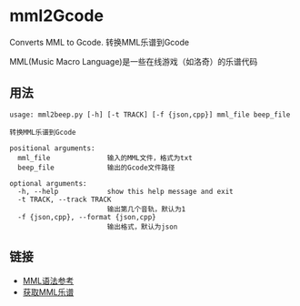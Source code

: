 # mml2Gcode
Converts MML to Gcode. 转换MML乐谱到Gcode

MML(Music Macro Language)是一些在线游戏（如洛奇）的乐谱代码



## 用法
```
usage: mml2beep.py [-h] [-t TRACK] [-f {json,cpp}] mml_file beep_file

转换MML乐谱到Gcode

positional arguments:
  mml_file              输入的MML文件，格式为txt
  beep_file             输出的Gcode文件路径

optional arguments:
  -h, --help            show this help message and exit
  -t TRACK, --track TRACK
                        输出第几个音轨，默认为1
  -f {json,cpp}, --format {json,cpp}
                        输出格式，默认为json
```

## 链接
* [MML语法参考](https://mabinogi.fws.tw/ac_com_annzyral.php)
* [获取MML乐谱](https://mabinogi.fws.tw/ac_comproser.php)
